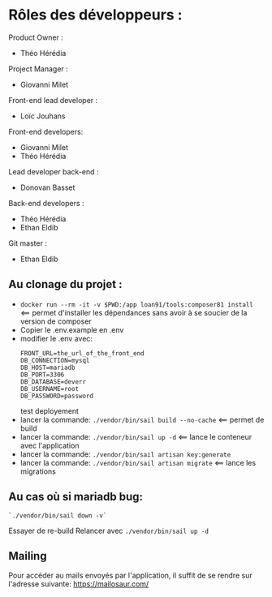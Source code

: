# Rôles des développeurs :

Product Owner :
- Théo Hérédia

Project Manager :
- Giovanni Milet

Front-end lead developer :
- Loïc Jouhans

Front-end developers:
- Giovanni Milet
- Théo Hérédia

Lead developer back-end :
- Donovan Basset

Back-end developers :
- Théo Hérédia
- Ethan Eldib

Git master :
- Ethan Eldib

## Au clonage du projet :

- `docker run --rm -it -v $PWD:/app loan91/tools:composer81 install` <== permet d'installer les dépendances sans avoir à se soucier de la version de composer
- Copier le .env.example en .env 
- modifier le .env avec: 
    ```
    FRONT_URL=the_url_of_the_front_end
    DB_CONNECTION=mysql
    DB_HOST=mariadb
    DB_PORT=3306
    DB_DATABASE=deverr
    DB_USERNAME=root
    DB_PASSWORD=password
    ```
    test deployement
- lancer la commande: `./vendor/bin/sail build --no-cache` <== permet de build 
- lancer la commande: `./vendor/bin/sail up -d` <== lance le conteneur avec l'application
- lancer la commande: `./vendor/bin/sail artisan key:generate`
- lancer la commande: `./vendor/bin/sail artisan migrate` <== lance les migrations 

## Au cas où si mariadb bug:
    `./vendor/bin/sail down -v`
 Essayer de re-build 
 Relancer avec `./vendor/bin/sail up -d`
 
 
 ## Mailing
 Pour accéder au mails envoyés par l'application, il suffit de se rendre sur l'adresse suivante: https://mailosaur.com/
